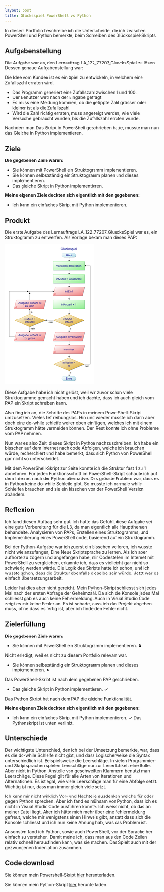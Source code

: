 ```yaml
---
layout: post
title: Glücksspiel PowerShell vs Python
---
```


In diesem Portfolio beschreibe ich die Unterscheide, die ich zwischen PowerShell und Python bemerkte, beim Schreiben des Glücksspiel-Skripts
<!--more-->

## Aufgabenstellung

Die Aufgabe war es, den Lernauftrag LA_122_77207_GluecksSpiel zu lösen. Dessen genaue Aufgabenstellung war:

Die Idee vom Kunden ist es ein Spiel zu entwickeln, in welchem eine Zufallszahl erraten wird.

- Das Programm generiert eine Zufallszahl zwischen 1 und 100.
- Der Benutzer wird nach der Eingabe gefragt
- Es muss eine Meldung kommen, ob die getippte Zahl grösser oder kleiner ist als die Zufallszahl.
- Wird die Zahl richtig erraten, muss angezeigt werden, wie viele Versuche gebraucht wurden, bis die Zufallszahl erraten wurde.

Nachdem man Das Skript in PowerShell geschrieben hatte, musste man nun das Gleiche in Python implementieren. 

## Ziele

**Die gegebenen Ziele waren:**

- Sie können mit PowerShell ein Struktogramm implementieren.
- Sie können selbstständig ein Struktogramm planen und dieses implementieren.
- Das gleiche Skript in Python implementieren.

**Meine eigenen Ziele deckten sich eigentlich mit den gegebenen:**

- Ich kann ein einfaches Skript mit Python implementieren.

## Produkt

Die erste Aufgabe des Lernauftrags LA_122_77207_GluecksSpiel war es, ein Struktogramm zu entwerfen. Als Vorlage bekam man dieses PAP:

![PAP Gluecksspiel](/images/Picture1.png)

Diese Aufgabe habe ich nicht gelöst, weil wir zuvor schon viele Struktogramme gemacht haben und ich dachte, dass ich auch gleich vom PAP ein Skript schreiben kann.

Also fing ich an, die Schritte des PAPs in meinem PowerShell-Skript umzusetzen. Vieles lief reibungslos. Hin und wieder musste ich dann aber doch eine do-while schleife weiter oben einfügen, welches ich mit einem Struktogramm hätte vermeiden können. Den Rest konnte ich ohne Probleme vom PAP nehmen.

Nun war es also Zeit, dieses Skript in Python nachzuschreiben. Ich habe ein bisschen auf dem Internet nach code Abfolgen, welche ich brauchen würde, recherchiert und habe bemerkt, dass sich Python von PowerShell gar nicht so unterscheidet.

Mit dem PowerShell-Skript zur Seite konnte ich die Struktur fast 1 zu 1 abnehmen. Für jeden Funktionsschritt im PowerShell-Skript schaute ich auf dem Internet nach der Python alternative. Das grösste Problem war, dass es in Python keine do-while Schleife gibt. So musste ich normale while Schleifen brauchen und sie ein bisschen von der PowerShell Version abändern.

## Reflexion

Ich fand diesen Auftrag sehr gut. Ich hatte das Gefühl, diese Aufgabe sei eine gute Vorbereitung für die LB, da man eigentlich alle Hauptthemen behandelte. Analysieren von PAPs, Erstellen eines Struktogramms, und Implementierung eines PowerShell code, basierend auf ein Struktogramm. 

Bei der Python-Aufgabe war ich zuerst ein bisschen verloren, ich wusste nicht wie anzufangen, Eine Neue Skriptsprache zu lernen. Als ich aber aufhörte zu zögern und angefangen habe, mir Codestellen im Internet mit PowerShell zu vergleichen, erkannte ich, dass es vielleicht gar nicht so schwierig werden würde. Die Logik des Skripts hatte ich schon, und ich wusste schon, dass die Struktur ebenfalls dieselbe sein würde. Jetzt war es einfach Übersetzungsarbeit.

Leider hat dies aber nicht gereicht. Mein Python-Skript schliesst sich jedes Mal nach der ersten Abfrage der Geheimzahl. Da sich die Konsole jedes Mal schliesst gab es auch keine Fehlermeldung. Auch in Visual Studio Code zeigt es mir keine Fehler an. Es ist schade, dass ich das Projekt abgeben muss, ohne dass es fertig ist, aber ich finde den Fehler nicht.

## Zielerfüllung

**Die gegebenen Ziele waren:**

- Sie können mit PowerShell ein Struktogramm implementieren. ✘

Nicht erledigt, weil es nicht zu diesem Portfolio relevant war.

- Sie können selbstständig ein Struktogramm planen und dieses implementieren. ✘

Das PowerShell-Skript ist nach dem gegebenen PAP geschrieben.

- Das gleiche Skript in Python implementieren. ✓

Das Python Skript hat nach dem PAP die gleiche Funktionalität.


**Meine eigenen Ziele deckten sich eigentlich mit den gegebenen:**

- Ich kann ein einfaches Skript mit Python implementieren. ✓
Das Pythonskript ist unten verlinkt.

## Unterschiede

Der wichtigste Unterschied, den ich bei der Umsetzung bemerkte, war, dass es die do-while Schleife nicht gibt, und dass Logischerweise die Syntax unterschiedlich ist. Beispielsweise die Leerschläge. In vielen Programmier- und Skriptsprachen spielen Leerschläge nur zur Leserlichkeit eine Rolle. Aber nicht in Python. Anstelle von geschweiften Klammern benutzt man Leerschläge. Diese Regel gilt für alle Arten von Iterationen und Alternationen. Es ist egal, wie viele Leerschläge man für eine Abfolge setzt. Wichtig ist nur, dass man immer gleich viele setzt.

Ich kann mir nicht wirklich Vor- und Nachteile ausdenken welche für oder gegen Python sprechen. Aber ich fand es mühsam von Python, dass ich es nicht in Visual Studio Code ausführen konnte. Ich weiss nicht, ob das an meiner Datei liegt. Aber ich hätte mich mehr über eine Fehlermeldung gefreut, welche mir wenigstens einen Hinweis gibt, anstatt dass sich die Konsole schliesst und ich nun keine Ahnung hab, was das Problem ist.

Ansonsten fand ich Python, sowie auch PowerShell, von der Sprache her einfach zu verstehen. Damit meine ich, dass man aus den Code Zeilen relativ schnell herausfinden kann, was sie machen. Das Spielt auch mit der gezwungenen Indentation zusammen. 

## Code download

Sie können mein Powershell-Skript <a href="/projekte/Gluecksspiel ps vs py/Gluecksspiel.ps1" download>hier</a> herunterladen.

Sie können mein Python-Skript <a href="/projekte/Gluecksspiel ps vs py/Gluecksspiel.py" download>hier</a> herunterladen.
